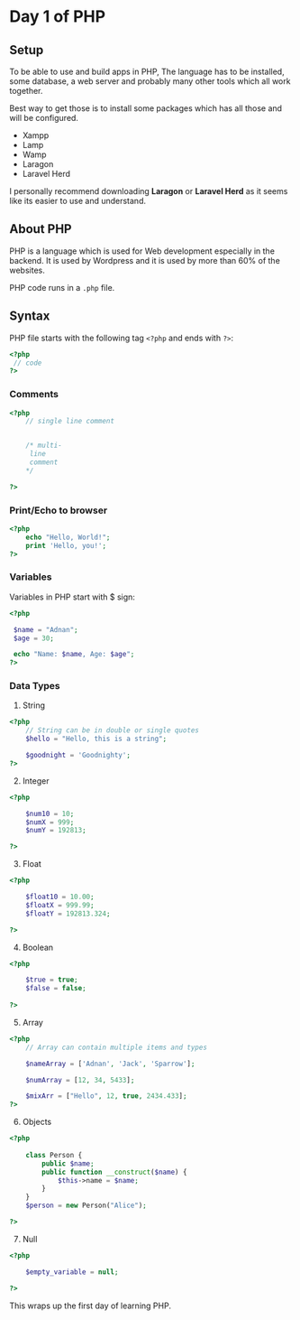 # Day 1 of PHP

## Setup
To be able to use and build apps in PHP, The language has to be installed, some database, a web server and probably many other tools which all work together.

Best way to get those is to install some packages which has all those and will be configured.
- Xampp
- Lamp
- Wamp
- Laragon
- Laravel Herd

I personally recommend downloading **Laragon** or **Laravel Herd** as it seems like its easier to use and understand.

## About PHP
PHP is a language which is used for Web development especially in the backend.
It is used by Wordpress and it is used by more than 60% of the websites.

PHP code runs in a `.php` file.

## Syntax
PHP file starts with the following tag `<?php` and ends with `?>`:

```php
<?php
 // code
?>
```

### Comments
```php
<?php
    // single line comment


    /* multi-
     line
     comment
    */

?>
```

### Print/Echo to browser 
```php
<?php
    echo "Hello, World!";
    print 'Hello, you!';
?>
```

### Variables
Variables in PHP start with $ sign:

```php
<?php

 $name = "Adnan";
 $age = 30;

 echo "Name: $name, Age: $age";
?>
```

### Data Types
1. String

```php
<?php
    // String can be in double or single quotes
    $hello = "Hello, this is a string";

    $goodnight = 'Goodnighty';
?>
```

2. Integer
```php
<?php

    $num10 = 10;
    $numX = 999;
    $numY = 192813;

?>
```

3. Float

```php
<?php

    $float10 = 10.00;
    $floatX = 999.99;
    $floatY = 192813.324;

?>
```

4. Boolean

```php
<?php

    $true = true;
    $false = false;
    
?>
```

5. Array
```php
<?php
    // Array can contain multiple items and types

    $nameArray = ['Adnan', 'Jack', 'Sparrow'];

    $numArray = [12, 34, 5433];

    $mixArr = ["Hello", 12, true, 2434.433];
?>
```

6. Objects
```php
<?php
    
    class Person {
        public $name;
        public function __construct($name) {
            $this->name = $name;
        }
    }
    $person = new Person("Alice");

?>
```

7. Null
```php
<?php

    $empty_variable = null;

?>
```

This wraps up the first day of learning PHP. 